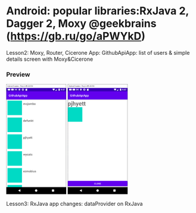 # Android: popular libraries:RxJava 2, Dagger 2, Moxy @geekbrains (https://gb.ru/go/aPWYkD)

Lesson2: Moxy, Router, Cicerone
App: GithubApiApp: list of users & simple details screen with Moxy&Cicerone

### Preview
<img src="printscreens/lesson2_1.png" width="32%">
<img src="printscreens/lesson2_2.png" width="32%">

Lesson3: RxJava
app changes: dataProvider on RxJava